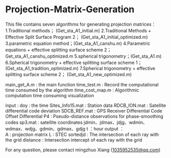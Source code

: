 # Projection-Matrix-Generation

This file contains seven algorithms for generating projection matrices：
1.Traditional methods；	(Get_sta_A1_initial.m)
2.Traditional Methods + Effective Split Surface Program 2；	(Get_sta_A1_initial_optimized.m)
3.parametric equation method；(Get_sta_A1_canshu.m)
4.Parametric equations + effective splitting surface scheme 2；	Get_sta_A1_canshu_optimized.m
5.spherical trigonometry；(Get_sta_A1.m)
6.Spherical trigonometry + effective splitting surface scheme 1；	(Get_sta_A1_tradition_optimized.m)
7.Spherical trigonometry + effective splitting surface scheme 2；	(Get_sta_A1_new_optimized.m)

main_get_A.m : the main function
time_test.m : Record the computational time consumed by the algorithm
time_cost_map.m : Algorithmic computation time consuming visualization

input : 
	doy : the time
	Sites_Info15.mat : Station data
	RDCB_ION.mat : Satellite differential code deviation
	SDCB_REF.mat : GPS Receiver Differential Code Offset Differential
    	P4 : Pseudo-distance observations for phase-smoothing codes
	sp3.mat : satellite coordinates
	jdmin、jdmax、jdjg、wdmin、wdmax、wdjg、gdmin、gdmax、gdjg
	t ：hour
output ： 	
	A : projection matrix
	L : STEC
	sortedjd : The intersection of each ray with the grid
	distance : Intersection intercept of each ray with the grid

For any question, please contact mingzhuo Xiang (1035952535@qq.com)
